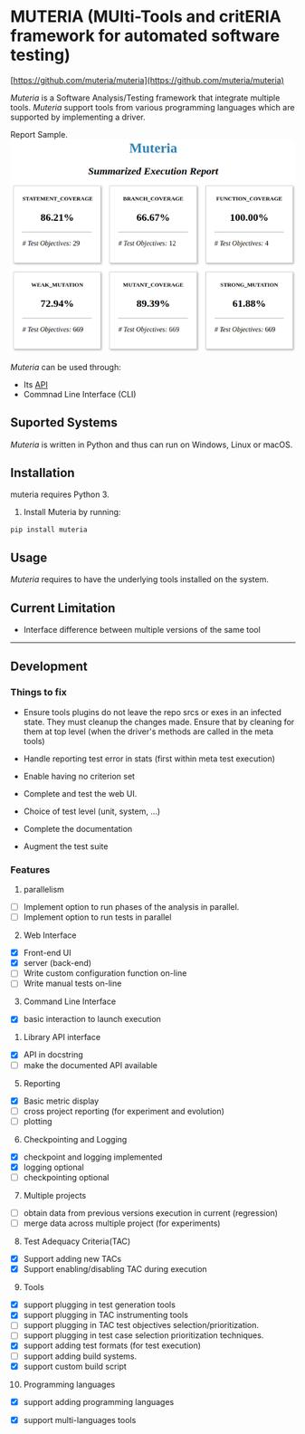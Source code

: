 # MUTERIA (MUlti-Tools and critERIA framework for automated software testing)
[https://github.com/muteria/muteria](https://github.com/muteria/muteria)

*Muteria* is a Software Analysis/Testing framework that integrate multiple tools. 
*Muteria* support tools from various programming languages which are supported by implementing a driver.

  Report Sample. ![sample](doc/imgs/report_summary.png?raw=true "Title")

*Muteria* can be used through:
- Its [API]()
- Commnad Line Interface (CLI)

## Suported Systems
*Muteria* is written in Python and thus can run on Windows, Linux or macOS.

## Installation
muteria requires Python 3.
1. Install Muteria by running: 
```
pip install muteria
```


## Usage
*Muteria* requires to have the underlying tools installed on the system.

## Current Limitation
- Interface difference between multiple versions of the same tool 

---
## Development
### Things to fix
- Ensure tools plugins do not leave the repo srcs or exes in an infected state. They must cleanup the changes made. Ensure that by cleaning for them at top level (when the driver's methods are called in the meta tools)
- Handle reporting test error in stats (first within meta test execution)
- Enable having no criterion set

- Complete and test the web UI.
- Choice of test level (unit, system, ...)
- Complete the documentation
- Augment the test suite

### Features 
1. parallelism
- [ ] Implement option to run phases of the analysis in parallel.
- [ ] Implement option to run tests in parallel 
2. Web Interface
- [x] Front-end UI
- [x] server (back-end)
- [ ] Write custom configuration function on-line
- [ ] Write manual tests on-line
3. Command Line Interface
- [x] basic interaction to launch execution
1. Library API interface
- [x] API in docstring 
- [ ] make the documented API available
5. Reporting
- [x] Basic metric display
- [ ] cross project reporting (for experiment and evolution)
- [ ] plotting
6. Checkpointing and Logging
- [x] checkpoint and logging implemented
- [x] logging optional
- [ ] checkpointing optional
7. Multiple projects
- [ ] obtain data from previous versions execution in current (regression)
- [ ] merge data across multiple project (for experiments)
8. Test Adequacy Criteria(TAC)
- [x] Support adding new TACs
- [x] Support enabling/disabling TAC during execution 
9. Tools
- [x] support plugging in test generation tools
- [x] support plugging in TAC instrumenting tools
- [ ] support plugging in TAC test objectives selection/prioritization.
- [ ] support plugging in test case selection prioritization techniques.
- [x] support adding test formats (for test execution)
- [ ] support adding build systems.
- [x] support custom build script 
10. Programming languages
- [x] support adding programming languages
- [x] support multi-languages tools  
  
